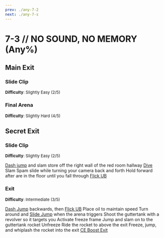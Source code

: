 ```yaml
---
prev: ./any-7-2
next: ./any-7-s
---
```


# 7-3 // NO SOUND, NO MEMORY (Any%)

## Main Exit

### Slide Clip 
<font size="2">
    <b>Difficulty</b>: Slightly Easy (2/5)
</font>


### Final Arena
<font size="2">
    <b>Difficulty</b>: Slightly Hard (4/5)
</font>

## Secret Exit

### Slide Clip
<font size="2">
    <b>Difficulty</b>: Slightly Easy (2/5)
</font>

[Dash jump](/speedrun-tech.md#dash-jump) and slam store off the right wall of the red room hallway
[Dive](/speedrun-tech.md#dives)
Slam
Spam slide while turning your camera back and forth
Hold forward after are in the floor until you fall through
[Flick UB](/speedrun-tech.md#flick-ub)

### Exit
<font size="2">
    <b>Difficulty</b>: Intermediate (3/5)
</font>

[Dash Jump](/speedrun-tech.md#dash-jump) backwards, then [Flick UB](/speedrun-tech.md#flick-ub)
Place oil to maintain speed
Turn around and [Slide Jump](/speedrun-tech.md#slide-jump) when the arena triggers
Shoot the guttertank with a revolver so it targets you
Activate freeze frame
Jump and slam on to the guttertank rocket
Unfreeze
Ride the rocket to above the exit
Freeze, jump, and whiplash the rocket into the exit 
[CE Boost Exit](/speedrun-tech.md#ce-boost-exit)